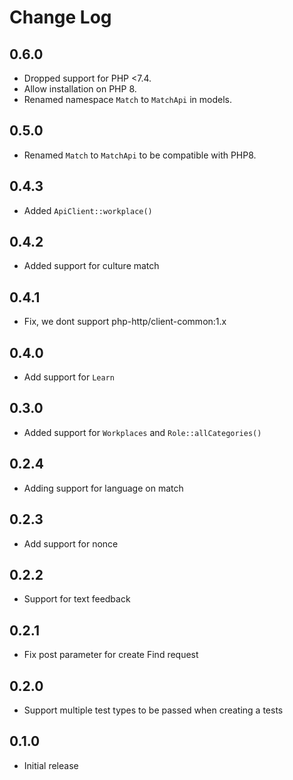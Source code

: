 # Change Log

## 0.6.0

- Dropped support for PHP <7.4.
- Allow installation on PHP 8.
- Renamed namespace `Match` to `MatchApi` in models.

## 0.5.0

- Renamed `Match` to `MatchApi` to be compatible with PHP8.

## 0.4.3

- Added `ApiClient::workplace()`

## 0.4.2

- Added support for culture match

## 0.4.1

- Fix, we dont support php-http/client-common:1.x

## 0.4.0

- Add support for `Learn`

## 0.3.0

- Added support for `Workplaces` and `Role::allCategories()`

## 0.2.4

- Adding support for language on match

## 0.2.3

- Add support for nonce

## 0.2.2

- Support for text feedback

## 0.2.1

- Fix post parameter for create Find request

## 0.2.0

- Support multiple test types to be passed when creating a tests

## 0.1.0

- Initial release
